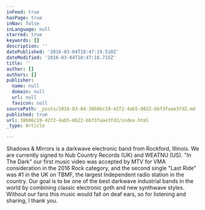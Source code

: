 ```yaml
---
inFeed: true
hasPage: true
inNav: false
inLanguage: null
starred: true
keywords: []
description: ''
datePublished: '2016-03-04T18:47:19.510Z'
dateModified: '2016-03-04T18:47:18.715Z'
title: ''
author: []
authors: []
publisher:
  name: null
  domain: null
  url: null
  favicon: null
sourcePath: _posts/2016-03-04-38606c19-42f2-4ab5-8622-bbf3faae3fd2.md
published: true
url: 38606c19-42f2-4ab5-8622-bbf3faae3fd2/index.html
_type: Article

---
```

Shadows & Mirrors is a darkwave electronic band from Rockford, Illinois. We are currently signed to Nub Country Records (UK) and WEATNU (US). "In The Dark" our first music video was accepted by MTV for VMA consideration in the 2016 Rock category, and the second single "Last Ride" was \#1 in the UK on TBMF, the largest Independent radio station in the country. Our goal is to be one of the best darkwave industrial bands in the world by combining classic electronic goth and new synthwave styles. Without our fans this music would fall on deaf ears, so for listening and sharing, I thank you.